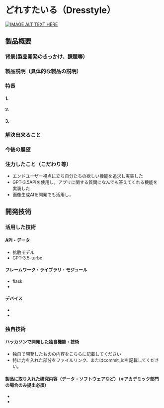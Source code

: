 # どれすたいる（Dresstyle）

[![IMAGE ALT TEXT HERE](https://jphacks.com/wp-content/uploads/2023/07/JPHACKS2023_ogp.png)](https://www.youtube.com/watch?v=yYRQEdfGjEg)

## 製品概要
### 背景(製品開発のきっかけ、課題等）
### 製品説明（具体的な製品の説明）
### 特長
#### 1. 
#### 2. 
#### 3. 

### 解決出来ること
### 今後の展望
### 注力したこと（こだわり等）
* エンドユーザー視点に立ち自分たちの欲しい機能を追求し実装した
* GPT-3.5APIを使用し，アプリに関する質問になんでも答えてくれる機能を実装した
* 画像生成AIを開発でも活用し，

## 開発技術
### 活用した技術
#### API・データ
* 拡散モデル
* GPT-3.5-turbo

#### フレームワーク・ライブラリ・モジュール
* flask
* 

#### デバイス
* 
* 

### 独自技術
#### ハッカソンで開発した独自機能・技術
* 独自で開発したものの内容をこちらに記載してください
* 特に力を入れた部分をファイルリンク、またはcommit_idを記載してください。

#### 製品に取り入れた研究内容（データ・ソフトウェアなど）（※アカデミック部門の場合のみ提出必須）
* 
* 
